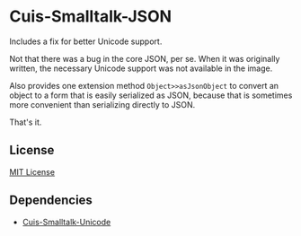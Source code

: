 # Cuis-Smalltalk-JSON

Includes a fix for better Unicode support.

Not that there was a bug in the core JSON, per se.
When it was originally written, the necessary Unicode support was not available in the image.

Also provides one extension method `Object>>asJsonObject` to convert an object to a form that is easily serialized as JSON,
because that is sometimes more convenient than serializing directly to JSON.

That's it.

## License

[MIT License](LICENSE)

## Dependencies

- [Cuis-Smalltalk-Unicode](https://github.com/coder5506/Cuis-Smalltalk-Unicode)
